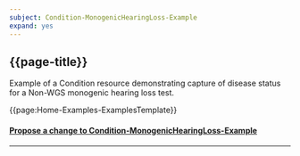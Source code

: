```yaml
---
subject: Condition-MonogenicHearingLoss-Example
expand: yes
---
```



## {{page-title}}

Example of a Condition resource demonstrating capture of disease status for a Non-WGS monogenic hearing loss test.

{{page:Home-Examples-ExamplesTemplate}}



<div id="Feedback" class="tabcontent">
<h4><a href='https://simplifier.net/NHS-Digital-FHIR-Genomics-Implementation-Guide/Condition-MonogenicHearingLoss-Example/~issues?level=File' target="_blank">Propose a change to Condition-MonogenicHearingLoss-Example</a></h4>
</div>

---